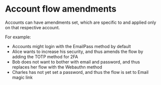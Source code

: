 # Account flow amendments

Accounts can have amendments set, which are specific
to and applied only on that respective account.

For example:
- Accounts might login with the EmailPass method by default
- Alice wants to increase his security, and thus amends the flow by adding
  the TOTP method for 2FA
- Bob does not want to bother with email and password, and thus replaces her flow
  with the Webauthn method
- Charles has not yet set a password, and thus the flow is set to Email magic link
